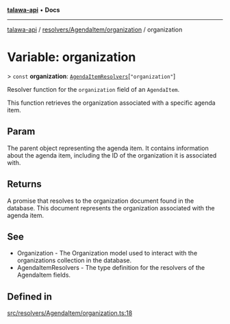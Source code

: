 [**talawa-api**](../../../../README.md) • **Docs**

***

[talawa-api](../../../../modules.md) / [resolvers/AgendaItem/organization](../README.md) / organization

# Variable: organization

\> `const` **organization**: [`AgendaItemResolvers`](../../../../types/generatedGraphQLTypes/type-aliases/AgendaItemResolvers.md)\[`"organization"`\]

Resolver function for the `organization` field of an `AgendaItem`.

This function retrieves the organization associated with a specific agenda item.

## Param

The parent object representing the agenda item. It contains information about the agenda item, including the ID of the organization it is associated with.

## Returns

A promise that resolves to the organization document found in the database. This document represents the organization associated with the agenda item.

## See

 - Organization - The Organization model used to interact with the organizations collection in the database.
 - AgendaItemResolvers - The type definition for the resolvers of the AgendaItem fields.

## Defined in

[src/resolvers/AgendaItem/organization.ts:18](https://github.com/PalisadoesFoundation/talawa-api/blob/f9e8275b1ddff2d3edcec79ee3b37c07998f6cc3/src/resolvers/AgendaItem/organization.ts#L18)
